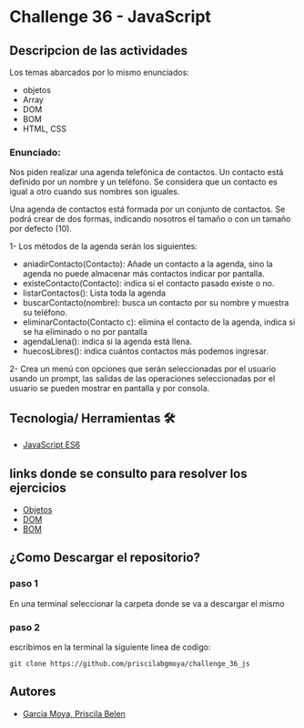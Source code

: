 # Challenge 36 - JavaScript

## Descripcion de las actividades 
Los temas abarcados por lo mismo enunciados: 
- objetos
- Array 
- DOM
- BOM
- HTML, CSS 

### Enunciado: 
Nos piden realizar una agenda telefónica de contactos.
Un contacto está definido por un nombre y un teléfono. Se considera que un contacto es igual a otro cuando sus nombres son iguales.

Una agenda de contactos está formada por un conjunto de contactos. Se podrá crear de dos formas, indicando nosotros el tamaño o con un tamaño por defecto (10).

1- Los métodos de la agenda serán los siguientes:
- aniadirContacto(Contacto): Añade un contacto a la agenda, sino la agenda no puede almacenar más contactos indicar por pantalla.
- existeContacto(Contacto): indica si el contacto pasado existe o no.
- listarContactos(): Lista toda la agenda
- buscarContacto(nombre): busca un contacto por su nombre y muestra su teléfono.
- eliminarContacto(Contacto c): elimina el contacto de la agenda, indica si se ha eliminado o no por pantalla
- agendaLlena(): indica si la agenda está llena.
- huecosLibres(): indica cuántos contactos más podemos ingresar.

2- Crea un menú con opciones que serán seleccionadas por el usuario usando un prompt, las salidas de las operaciones seleccionadas por el usuario se pueden mostrar en pantalla y  por consola.

## Tecnologia/ Herramientas 🛠️
- [JavaScript ES6](https://developer.mozilla.org/es/docs/Web/JavaScript)

## links donde se consulto para resolver los ejercicios
- [Objetos](https://developer.mozilla.org/es/docs/Web/JavaScript/Guide/Working_with_objects)
- [DOM](https://developer.mozilla.org/es/docs/Glossary/DOM)
- [BOM](https://javascript.espaciolatino.com/dhtml/el_bom.htm)

## ¿Como Descargar el repositorio?
### paso 1 
En una terminal seleccionar la carpeta donde se va a descargar el mismo
### paso 2 
escribimos en la terminal la siguiente linea de codigo: 
```
git clone https://github.com/priscilabgmoya/challenge_36_js
```
## Autores 
- [Garcia Moya, Priscila Belen](https://github.com/priscilabgmoya)